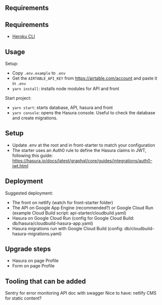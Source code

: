 ## Requirements

## Requirements

- [Heroku CLI](https://devcenter.heroku.com/articles/heroku-cli#download-and-install)

## Usage

Setup:

- Copy `.env.example` to `.env`
- Get the `AIRTABLE_API_KEY` from https://airtable.com/account and paste it in `.env`
- `yarn install`: installs node modules for API and front
  
Start project: 

- `yarn start`: starts database, API, hasura and front
- `yarn console`: opens the Hasura console. Useful to check the database and create migrations.

## Setup

- Update .env at the root and in front-starter to match your configuration
- The starter uses an Auth0 rule to define the Hasura claims in JWT, following this guide: https://hasura.io/docs/latest/graphql/core/guides/integrations/auth0-jwt.html

## Deployment

Suggested deployment:

- The front on netlify (watch for front-starter folder)
- The API on Google App Engine (recommended?) or Google Cloud Run (example Cloud Build script: api-starter/cloudbuild.yaml)
- Hasura on Google Cloud Run (config for Google Cloud Build: db/hasura/cloudbuild-hasura-app.yaml)
- Hasura migrations run with Google Cloud Build (config: db/cloudbuild-hasura-migrations.yaml)

## Upgrade steps

- Hasura on page Profile
- Form on page Profile

## Tooling that can be added

Sentry for error monitoring
API doc with swagger
Nice to have: netlify CMS for static content?
